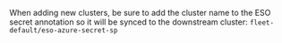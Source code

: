 When adding new clusters, be sure to add the cluster name to the ESO secret annotation so it will be synced to the downstream cluster: `fleet-default/eso-azure-secret-sp`